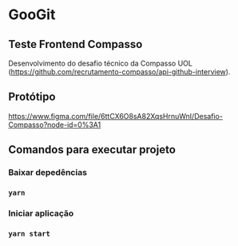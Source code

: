 # GooGit

## Teste Frontend Compasso

Desenvolvimento do desafio técnico da Compasso UOL (https://github.com/recrutamento-compasso/api-github-interview).

## Protótipo

https://www.figma.com/file/6ttCX6O8sA82XqsHrnuWnI/Desafio-Compasso?node-id=0%3A1

## Comandos para executar projeto

### Baixar depedências

### `yarn`

### Iniciar aplicação

### `yarn start`
